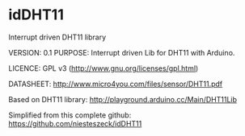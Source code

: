 idDHT11
=======

Interrupt driven DHT11 library

VERSION:   0.1
PURPOSE: 	Interrupt driven Lib for DHT11 with Arduino.

LICENCE:	GPL v3 (http://www.gnu.org/licenses/gpl.html)

DATASHEET: http://www.micro4you.com/files/sensor/DHT11.pdf
	
Based on DHT11 library: http://playground.arduino.cc/Main/DHT11Lib

Simplified from this complete github: https://github.com/niesteszeck/idDHT11
